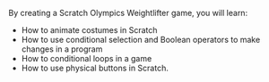 By creating a Scratch Olympics Weightlifter game, you will learn:

- How to animate costumes in Scratch
- How to use conditional selection and Boolean operators to make changes in a program
- How to conditional loops in a game
- How to use physical buttons in Scratch.
